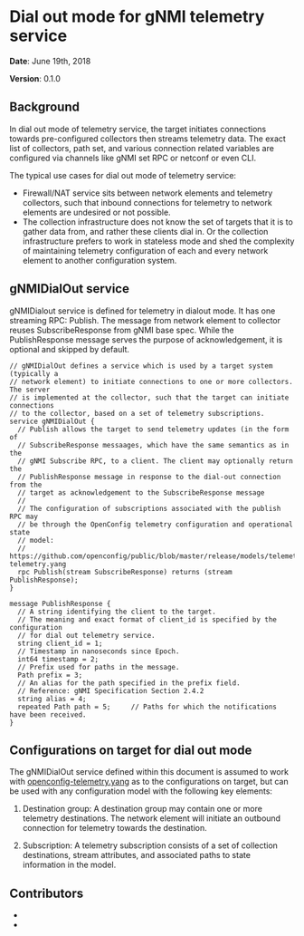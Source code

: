 # Dial out mode for gNMI telemetry service

**Date**: June 19th, 2018

**Version**: 0.1.0

## Background

In dial out mode of telemetry service, the target initiates connections towards pre-configured collectors then streams telemetry data. The exact list of collectors, path set, and various connection related variables are configured via channels like gNMI set RPC or  netconf or even CLI.

The typical use cases for dial out mode of telemetry service:

* Firewall/NAT service sits between network elements and telemetry collectors, such that inbound connections for telemetry to network elements are undesired or not possible.
* The collection infrastructure does not know the set of targets that it is to gather data from, and rather these clients dial in.
Or the collection infrastructure prefers to work in stateless mode and shed the complexity of maintaining telemetry configuration of each and every network element to another configuration system.


## gNMIDialOut service
gNMIDialout service is defined for telemetry in dialout mode. It has one streaming RPC: Publish. The message from network element to collector reuses SubscribeResponse from gNMI base spec. While the PublishResponse message serves the purpose of acknowledgement, it is optional and skipped by default.

```
// gNMIDialOut defines a service which is used by a target system (typically a
// network element) to initiate connections to one or more collectors. The server
// is implemented at the collector, such that the target can initiate connections
// to the collector, based on a set of telemetry subscriptions.
service gNMIDialOut {
  // Publish allows the target to send telemetry updates (in the form of
  // SubscribeResponse messaages, which have the same semantics as in the
  // gNMI Subscribe RPC, to a client. The client may optionally return the
  // PublishResponse message in response to the dial-out connection from the
  // target as acknowledgement to the SubscribeResponse message
  //
  // The configuration of subscriptions associated with the publish RPC may
  // be through the OpenConfig telemetry configuration and operational state
  // model:
  // https://github.com/openconfig/public/blob/master/release/models/telemetry/openconfig-telemetry.yang
  rpc Publish(stream SubscribeResponse) returns (stream PublishResponse);
}

message PublishResponse {
  // A string identifying the client to the target.
  // The meaning and exact format of client_id is specified by the configuration
  // for dial out telemetry service.
  string client_id = 1;
  // Timestamp in nanoseconds since Epoch.
  int64 timestamp = 2;
  // Prefix used for paths in the message.
  Path prefix = 3;
  // An alias for the path specified in the prefix field.
  // Reference: gNMI Specification Section 2.4.2
  string alias = 4;
  repeated Path path = 5;     // Paths for which the notifications have been received.
}
```

## Configurations on target for dial out mode

The gNMIDialOut service defined within this document is assumed to work with [openconfig-telemetry.yang](https://github.com/openconfig/public/blob/master/release/models/telemetry/openconfig-telemetry.yang) as to the configurations on target, but can be used with any configuration model with the following key elements:

1.  Destination group: A destination group may contain one or more telemetry destinations. The network element will initiate an outbound connection for telemetry towards the destination.


2.  Subscription: A telemetry subscription consists of a set of collection destinations, stream attributes, and associated paths to state information in the model.

## Contributors
 *
 *